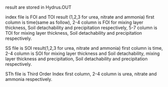 result are stored in Hydrus.OUT

index file is FOI and TOI result (1,2,3 for urea, nitrate and ammonia)
first column is time(same as follow), 2-4 column is FOI for mixing layer thickness, Soil detachability and precipitation respectively,
 5-7 column is TOI for mixing layer thickness, Soil detachability and precipitation respectively.

SS file is SOI result(1,2,3 for urea, nitrate and ammonia)
first column is time, 2-4 column is SOI for mixing layer thickness and Soil detachability, 
mixing layer thickness and precipitation, Soil detachability and precipitation respectively.

STh file is Third Order Index 
first column, 2-4 column is urea, nitrate and ammonia respectively.
